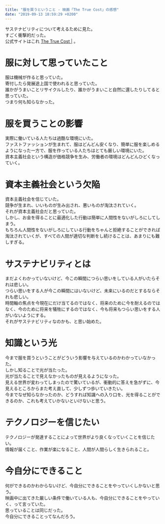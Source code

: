 ```yaml
---
title: "服を買うということ - 映画「The True Cost」の感想"
date: "2019-09-13 18:59:29 +0200"
---
```


サステナビリティについて考えるために見た。  
すごく衝撃的だった。  
公式サイトはこれ [The True Cost |](https://truecostmovie.com/) 。

# 服に対して思っていたこと

服は機械が作ると思っていた。  
寄付したら発展途上国で使われると思っていた。  
誰かがうまいことリサイクルしたり、誰かがうまいこと自然に還したりしてると思っていた。  
つまり何も知らなかった。

# 服を買うことの影響

実際に働いている人たちは過酷な環境にいた。  
ファストファッションが生まれて、服はどんどん安くなり、簡単に服を楽しめるようになった一方で、服を作っている人たちはとても厳しい環境にいた。  
資本主義社会という構造が価格競争を生み、労働者の環境はどんどんひどくなっていく。

# 資本主義社会という欠陥

資本主義社会を信じていた。  
競争が生まれ、いいものが生み出され、悪いものが淘汰されていく。  
それが資本主義社会だと思っていた。  
しかし、お金を得ることに最適化した行動は簡単に人間性をないがしろにしてしまう。  
もちろん人間性をないがしろにしている行動をちゃんと拒絶することができれば淘汰されていくが、すべての人間が適切な判断をし続けることは、あまりにも難しすぎる。

# サステナビリティとは

まだよくわかっていないけど、今この瞬間につらい思いをしている人がいたらそれは悲しい。  
つらい思いをする人が今この瞬間にはいないけど、未来にいるのだとするならそれも悲しい。  
時間軸の焦点を今現在にだけ当てるのではなく、将来のために今を耐えるのではなく、今のために将来を犠牲にするのではなく、今も将来もつらい思いをする人がいないようにする。  
それがサステナビリティなのかも、と思い始めた。

# 知識という光

今まで服を買うということがどういう影響を与えているのかわかっていなかった。  
しかし知ることで光が当たった。  
光が当たることで見えなかったものが見えるようになった。  
見える世界が変わってしまったので驚いているが、衝動的に答えを急がずに、今見えるところからまた考え直して、少しずつ歩いていきたい。  
今までなぜ知らなかったのか、どうすれば知識への入り口を、光を得ることができるのか、これも考えていかないといけないと思う。

# テクノロジーを信じたい

テクノロジーが発達することによって世界がより良くなっていくことを信じたい。  
情報が届くこと、作業が楽になること、人間が人間らしく生きられること。

# 今自分にできること

何ができるのかわからないけど、今自分にできることをやっていくしかないと思う。  
映画中に出てきた厳しい条件で働いている人も、今自分にできることをやっていく、って言っていた。  
思っていることは同じだった。  
今自分にできることってなんだろう。
